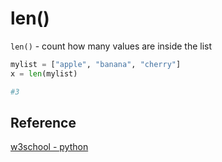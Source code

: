 # len()
`len()` - count how many values are inside the list

```py
mylist = ["apple", "banana", "cherry"]
x = len(mylist)

#3
```

## Reference
[w3school - python](https://www.w3schools.com/python/ref_func_len.asp)